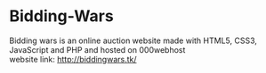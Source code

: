 # Bidding-Wars
Bidding wars is an online auction website made with HTML5, CSS3, JavaScript and PHP and hosted on 000webhost<br>
website link: http://biddingwars.tk/

